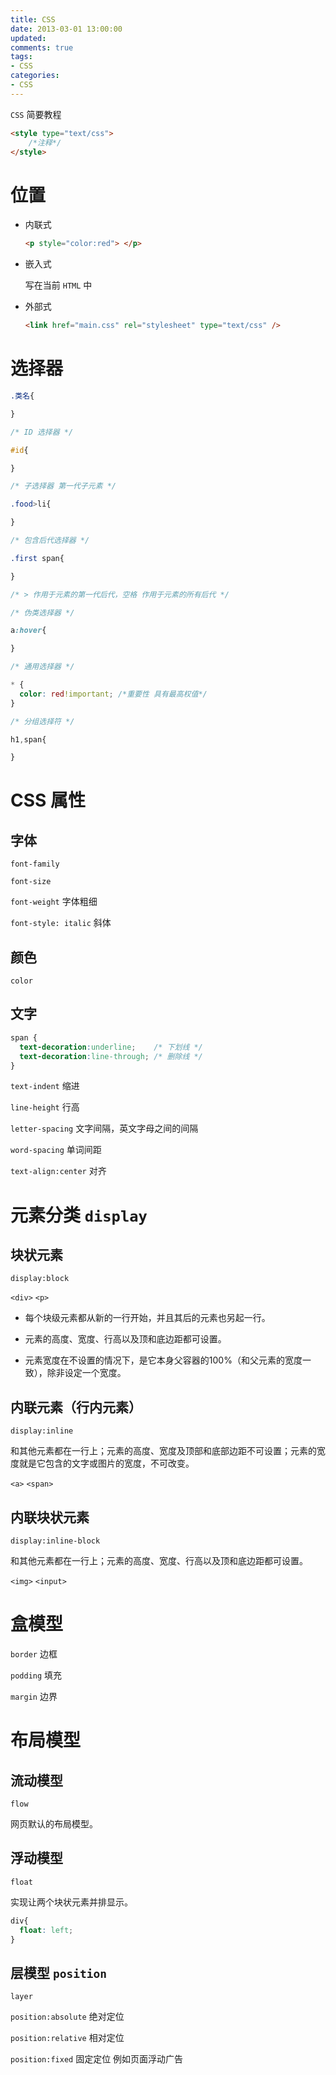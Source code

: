 ```yaml
---
title: CSS
date: 2013-03-01 13:00:00
updated:
comments: true
tags:
- CSS
categories:
- CSS
---
```


`CSS` 简要教程

<!--more-->

```html
<style type="text/css">
    /*注释*/
</style>
```

# 位置

* 内联式

  ```html
  <p style="color:red"> </p>
  ```

* 嵌入式

  写在当前 `HTML` 中

* 外部式

  ```html
  <link href="main.css" rel="stylesheet" type="text/css" />
  ```

# 选择器

```css
.类名{

}

/* ID 选择器 */

#id{

}

/* 子选择器 第一代子元素 */

.food>li{

}

/* 包含后代选择器 */

.first span{

}

/* > 作用于元素的第一代后代，空格 作用于元素的所有后代 */

/* 伪类选择器 */

a:hover{

}

/* 通用选择器 */

* {
  color: red!important; /*重要性 具有最高权值*/
}

/* 分组选择符 */

h1,span{

}
```

# CSS 属性

## 字体

`font-family`

`font-size`

`font-weight` 字体粗细

`font-style: italic` 斜体

## 颜色

`color`

## 文字

```css
span {
  text-decoration:underline;    /* 下划线 */
  text-decoration:line-through; /* 删除线 */
}
```

`text-indent` 缩进

`line-height` 行高

`letter-spacing` 文字间隔，英文字母之间的间隔

`word-spacing` 单词间距

`text-align:center` 对齐

# 元素分类 `display`

## 块状元素

`display:block`

`<div>` `<p>`

* 每个块级元素都从新的一行开始，并且其后的元素也另起一行。

* 元素的高度、宽度、行高以及顶和底边距都可设置。

* 元素宽度在不设置的情况下，是它本身父容器的100%（和父元素的宽度一致），除非设定一个宽度。

## 内联元素（行内元素）

`display:inline`

和其他元素都在一行上；元素的高度、宽度及顶部和底部边距不可设置；元素的宽度就是它包含的文字或图片的宽度，不可改变。

`<a>` `<span>`

## 内联块状元素

`display:inline-block`

和其他元素都在一行上；元素的高度、宽度、行高以及顶和底边距都可设置。

`<img>` `<input>`

# 盒模型

`border` 边框

`podding` 填充

`margin` 边界

# 布局模型

## 流动模型

`flow`

网页默认的布局模型。

## 浮动模型

`float`

实现让两个块状元素并排显示。

```css
div{
  float: left;
}
```

## 层模型 `position`

`layer`

`position:absolute` 绝对定位

`position:relative` 相对定位

`position:fixed` 固定定位 例如页面浮动广告
